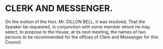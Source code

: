 # CLERK AND MESSENGER.

On the motion of the Hon. Mr. DILLON BELL, it was resolved, That the Speaker be requested, in conjunction with some member whom he may select, to propose to the House, at its next meeting, the names of two persons to be recommended for the offices of Clerk and Messenger for this Council.